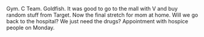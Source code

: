 Gym. C Team. Goldfish. It was good to go to the mall with V and buy random stuff from Target. Now the final stretch for mom at home. Will we go back to the hospital? We just need the drugs? Appointment with hospice people on Monday.
